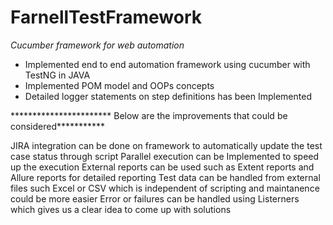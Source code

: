 # FarnellTestFramework

*Cucumber framework for web automation*

- Implemented end to end automation framework using cucumber with TestNG in JAVA
- Implemented POM model and OOPs concepts 
- Detailed logger statements on step definitions has been Implemented

*********************** Below are the improvements that could be considered***********

JIRA integration can be done on framework to automatically update the test case status through script
Parallel execution can be Implemented to speed up the execution
External reports can be used such as Extent reports and Allure reports for detailed reporting
Test data can be handled from external files such Excel or CSV which is independent of scripting and maintanence could be more easier
Error or failures can be handled using Listerners which gives us a clear idea to come up with solutions
